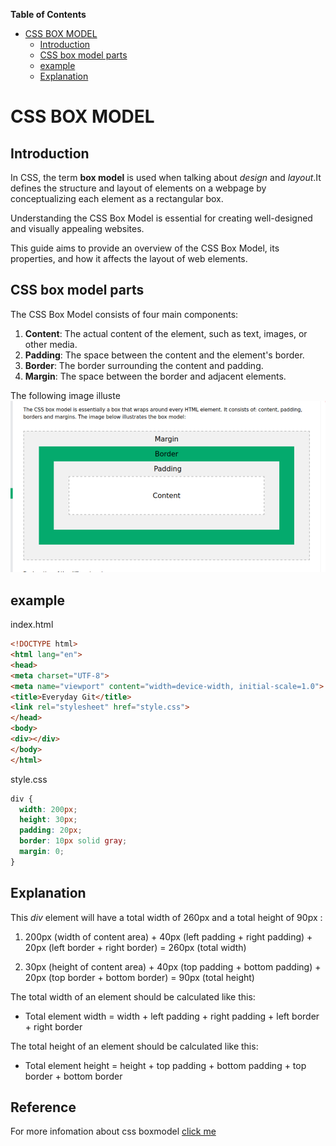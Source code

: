<!-- START doctoc generated TOC please keep comment here to allow auto update -->
<!-- DON'T EDIT THIS SECTION, INSTEAD RE-RUN doctoc TO UPDATE -->
**Table of Contents**

- [CSS BOX MODEL](#css-box-model)
  - [Introduction](#introduction)
  - [CSS box model parts](#css-box-model-parts)
  - [example](#example)
  - [Explanation](#explanation)

<!-- END doctoc generated TOC please keep comment here to allow auto update -->

# CSS BOX MODEL

## Introduction

In CSS, the term **box model** is used when talking about *design* and *layout*.It defines the structure and layout of elements on a webpage by conceptualizing each element as a rectangular box.  

Understanding the CSS Box Model is essential for creating well-designed and visually appealing websites.  

This guide aims to provide an overview of the CSS Box Model, its properties, and how it affects the layout of web elements.

## CSS box model parts
The CSS Box Model consists of four main components:  
1. **Content**: The actual content of the element, such as text, images, or other media.
1. **Padding**: The space between the content and the element's border.
1. **Border**: The border surrounding the content and padding.
1. **Margin**: The space between the border and adjacent elements.

The following image illuste
![CSS box model](./boxshadow.png)


## example
  
index.html
  ```html
  <!DOCTYPE html>
  <html lang="en">
  <head>
  <meta charset="UTF-8">
  <meta name="viewport" content="width=device-width, initial-scale=1.0">
  <title>Everyday Git</title>
  <link rel="stylesheet" href="style.css">
 </head>
 <body>
  <div></div>
  </body>
  </html>
  ```
  style.css
```css
div {
  width: 200px;
  height: 30px;
  padding: 20px;
  border: 10px solid gray;
  margin: 0;
}
```  
## Explanation
This *div* element will have a total width of 260px and a total height of 90px :  

 1. 200px (width of content area) + 40px (left padding + right padding) + 20px (left border + right border)
= 260px (total width)

1. 30px (height of content area) + 40px (top padding + bottom padding) + 20px (top border + bottom border)
= 90px (total height)

The total width of an element should be calculated like this:  

- Total element width = width + left padding + right padding + left border + right border

The total height of an element should be calculated like this:  

- Total element height = height + top padding + bottom padding + top border + bottom border  

## Reference  

For more infomation about css boxmodel [click me](https://www.w3schools.com/css/css_boxmodel.aspF)
